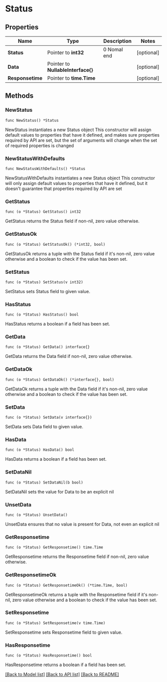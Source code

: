 # Status

## Properties

Name | Type | Description | Notes
------------ | ------------- | ------------- | -------------
**Status** | Pointer to **int32** | 0 Nomal end | [optional] 
**Data** | Pointer to **NullableInterface{}** |  | [optional] 
**Responsetime** | Pointer to **time.Time** |  | [optional] 

## Methods

### NewStatus

`func NewStatus() *Status`

NewStatus instantiates a new Status object
This constructor will assign default values to properties that have it defined,
and makes sure properties required by API are set, but the set of arguments
will change when the set of required properties is changed

### NewStatusWithDefaults

`func NewStatusWithDefaults() *Status`

NewStatusWithDefaults instantiates a new Status object
This constructor will only assign default values to properties that have it defined,
but it doesn't guarantee that properties required by API are set

### GetStatus

`func (o *Status) GetStatus() int32`

GetStatus returns the Status field if non-nil, zero value otherwise.

### GetStatusOk

`func (o *Status) GetStatusOk() (*int32, bool)`

GetStatusOk returns a tuple with the Status field if it's non-nil, zero value otherwise
and a boolean to check if the value has been set.

### SetStatus

`func (o *Status) SetStatus(v int32)`

SetStatus sets Status field to given value.

### HasStatus

`func (o *Status) HasStatus() bool`

HasStatus returns a boolean if a field has been set.

### GetData

`func (o *Status) GetData() interface{}`

GetData returns the Data field if non-nil, zero value otherwise.

### GetDataOk

`func (o *Status) GetDataOk() (*interface{}, bool)`

GetDataOk returns a tuple with the Data field if it's non-nil, zero value otherwise
and a boolean to check if the value has been set.

### SetData

`func (o *Status) SetData(v interface{})`

SetData sets Data field to given value.

### HasData

`func (o *Status) HasData() bool`

HasData returns a boolean if a field has been set.

### SetDataNil

`func (o *Status) SetDataNil(b bool)`

 SetDataNil sets the value for Data to be an explicit nil

### UnsetData
`func (o *Status) UnsetData()`

UnsetData ensures that no value is present for Data, not even an explicit nil
### GetResponsetime

`func (o *Status) GetResponsetime() time.Time`

GetResponsetime returns the Responsetime field if non-nil, zero value otherwise.

### GetResponsetimeOk

`func (o *Status) GetResponsetimeOk() (*time.Time, bool)`

GetResponsetimeOk returns a tuple with the Responsetime field if it's non-nil, zero value otherwise
and a boolean to check if the value has been set.

### SetResponsetime

`func (o *Status) SetResponsetime(v time.Time)`

SetResponsetime sets Responsetime field to given value.

### HasResponsetime

`func (o *Status) HasResponsetime() bool`

HasResponsetime returns a boolean if a field has been set.


[[Back to Model list]](../README.md#documentation-for-models) [[Back to API list]](../README.md#documentation-for-api-endpoints) [[Back to README]](../README.md)



